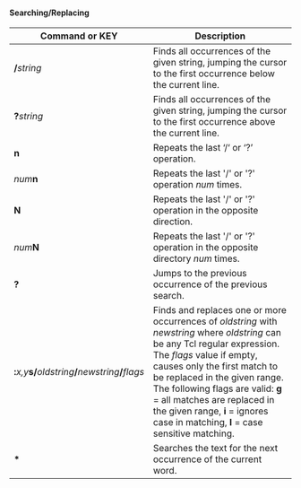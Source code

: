 #### Searching/Replacing

| Command or KEY | Description |
| - | - |
| **/**_string_ | Finds all occurrences of the given string, jumping the cursor to the first occurrence below the current line. |
| **?**_string_ | Finds all occurrences of the given string, jumping the cursor to the first occurrence above the current line. |
| **n** | Repeats the last ‘/‘ or ‘?’ operation. |
| _num_**n** | Repeats the last '/' or '?' operation _num_ times. |
| **N** | Repeats the last '/' or '?' operation in the opposite direction. |
| _num_**N** | Repeats the last '/' or '?' operation in the opposite directory _num_ times. |
| **?** | Jumps to the previous occurrence of the previous search. |
| **:**_x,y_**s/**_oldstring_**/**_newstring_**/**_flags_ | Finds and replaces one or more occurrences of _oldstring_ with _newstring_ where _oldstring_ can be any Tcl regular expression. The _flags_ value if empty, causes only the first match to be replaced in the given range.  The following flags are valid: **g** = all matches are replaced in the given range, **i** = ignores case in matching, **I** = case sensitive matching. |
| **\*** | Searches the text for the next occurrence of the current word. |

